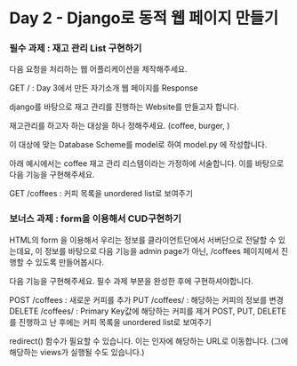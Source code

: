 # Day 2 - Django로 동적 웹 페이지 만들기

### 필수 과제 : 재고 관리 List 구현하기

다음 요청을 처리하는 웹 어플리케이션을 제작해주세요.

GET / : Day 3에서 만든 자기소개 웹 페이지를 Response

django를 바탕으로 재고 관리를 진행하는 Website를 만들고자 합니다.

재고관리를 하고자 하는 대상을 하나 정해주세요. (coffee, burger, )

이 대상에 맞는 Database Scheme를 model로 하여 model.py 에 작성합니다.

아래 예시에서는 coffee 재고 관리 리스템이라는 가정하에 서술합니다.
이를 바탕으로 다음 기능을 구현해주세요.

GET /coffees : 커피 목록을 unordered list로 보여주기

### 보너스 과제 : form을 이용해서 CUD구현하기

HTML의 form 을 이용해서 우리는 정보를 클라이언트단에서 서버단으로 전달할 수 있는데요, 이 정보를 바탕으로 다음 기능을 admin page가 아닌, /coffees 페이지에서 진행할 수 있도록 만들어봅시다.

다음 기능을 구현해주세요. 필수 과제 부분을 완성한 후에 구현하셔야합니다.

POST /coffees : 새로운 커피를 추가
PUT /coffees/<pk> : 해당하는 커피의 정보를 변경
DELETE /coffees/<pk> : Primary Key값에 해당하는 커피를 제거
POST, PUT, DELETE를 진행하고 난 후에는 커피 목록을 unordered list로 보여주기

redirect() 함수가 필요할 수 있습니다. 이는 인자에 해당하는 URL로 이동합니다. (그에 해당하는 views가 실행될 수도 있습니다.)
